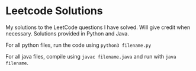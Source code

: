 # Leetcode Solutions

My solutions to the LeetCode questions I have solved. Will give credit when necessary. Solutions provided in Python and Java.

For all python files, run the code using `python3 filename.py`

For all java files, compile using `javac filename.java` and run with `java filename`. 